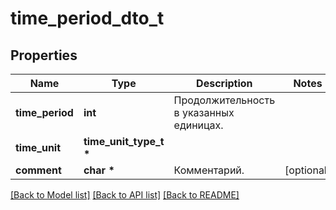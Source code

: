 # time_period_dto_t

## Properties
Name | Type | Description | Notes
------------ | ------------- | ------------- | -------------
**time_period** | **int** | Продолжительность в указанных единицах. | 
**time_unit** | **time_unit_type_t \*** |  | 
**comment** | **char \*** | Комментарий. | [optional] 

[[Back to Model list]](../README.md#documentation-for-models) [[Back to API list]](../README.md#documentation-for-api-endpoints) [[Back to README]](../README.md)


